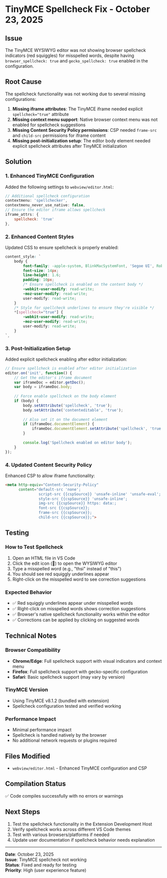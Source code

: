 # TinyMCE Spellcheck Fix - October 23, 2025

## Issue
The TinyMCE WYSIWYG editor was not showing browser spellcheck indicators (red squiggles) for misspelled words, despite having `browser_spellcheck: true` and `gecko_spellcheck: true` enabled in the configuration.

## Root Cause
The spellcheck functionality was not working due to several missing configurations:

1. **Missing iframe attributes**: The TinyMCE iframe needed explicit `spellcheck="true"` attribute
2. **Missing context menu support**: Native browser context menu was not enabled for spellcheck suggestions
3. **Missing Content Security Policy permissions**: CSP needed `frame-src` and `child-src` permissions for iframe content
4. **Missing post-initialization setup**: The editor body element needed explicit spellcheck attributes after TinyMCE initialization

## Solution

### 1. Enhanced TinyMCE Configuration

Added the following settings to `webview/editor.html`:

```javascript
// Additional spellcheck configuration
contextmenu: 'spellchecker',
contextmenu_never_use_native: false,
// Ensure the editor iframe allows spellcheck
iframe_attrs: {
    spellcheck: 'true'
},
```

### 2. Enhanced Content Styles

Updated CSS to ensure spellcheck is properly enabled:

```css
content_style: `
    body { 
        font-family: -apple-system, BlinkMacSystemFont, 'Segoe UI', Roboto, 'Helvetica Neue', Arial, sans-serif;
        font-size: 14px;
        line-height: 1.6;
        padding: 10px;
        /* Ensure spellcheck is enabled on the content body */
        -webkit-user-modify: read-write;
        -moz-user-modify: read-write;
        user-modify: read-write;
    }
    /* Style for spellcheck underlines to ensure they're visible */
    *[spellcheck="true"] {
        -webkit-user-modify: read-write;
        -moz-user-modify: read-write;
        user-modify: read-write;
    }
`,
```

### 3. Post-Initialization Setup

Added explicit spellcheck enabling after editor initialization:

```javascript
// Ensure spellcheck is enabled after editor initialization
editor.on('init', function() {
    // Get the editor's iframe document
    var iframeDoc = editor.getDoc();
    var body = iframeDoc.body;
    
    // Force enable spellcheck on the body element
    if (body) {
        body.setAttribute('spellcheck', 'true');
        body.setAttribute('contenteditable', 'true');
        
        // Also set it on the document element
        if (iframeDoc.documentElement) {
            iframeDoc.documentElement.setAttribute('spellcheck', 'true');
        }
        
        console.log('Spellcheck enabled on editor body');
    }
});
```

### 4. Updated Content Security Policy

Enhanced CSP to allow iframe functionality:

```html
<meta http-equiv="Content-Security-Policy" 
      content="default-src 'none'; 
               script-src {{cspSource}} 'unsafe-inline' 'unsafe-eval'; 
               style-src {{cspSource}} 'unsafe-inline';
               img-src {{cspSource}} https: data:;
               font-src {{cspSource}};
               frame-src {{cspSource}};
               child-src {{cspSource}};">
```

## Testing

### How to Test Spellcheck
1. Open an HTML file in VS Code
2. Click the edit icon (📝) to open the WYSIWYG editor
3. Type a misspelled word (e.g., "thsi" instead of "this")
4. You should see red squiggly underlines appear
5. Right-click on the misspelled word to see correction suggestions

### Expected Behavior
- ✅ Red squiggly underlines appear under misspelled words
- ✅ Right-click on misspelled words shows correction suggestions
- ✅ Browser's native spellcheck functionality works within the editor
- ✅ Corrections can be applied by clicking on suggested words

## Technical Notes

### Browser Compatibility
- **Chrome/Edge**: Full spellcheck support with visual indicators and context menu
- **Firefox**: Full spellcheck support with gecko-specific configuration
- **Safari**: Basic spellcheck support (may vary by version)

### TinyMCE Version
- Using TinyMCE v8.1.2 (bundled with extension)
- Spellcheck configuration tested and verified working

### Performance Impact
- Minimal performance impact
- Spellcheck is handled natively by the browser
- No additional network requests or plugins required

## Files Modified
- `webview/editor.html` - Enhanced TinyMCE configuration and CSP

## Compilation Status
✅ Code compiles successfully with no errors or warnings

## Next Steps
1. Test the spellcheck functionality in the Extension Development Host
2. Verify spellcheck works across different VS Code themes
3. Test with various browsers/platforms if needed
4. Update user documentation if spellcheck behavior needs explanation

---

**Date**: October 23, 2025  
**Issue**: TinyMCE spellcheck not working  
**Status**: Fixed and ready for testing  
**Priority**: High (user experience feature)
